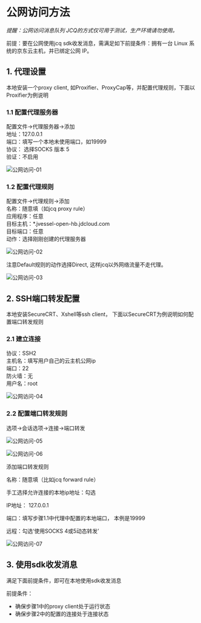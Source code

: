 # 公网访问方法
*提醒：公网访问消息队列 JCQ的方式仅可用于测试，生产环境请勿使用。*  

前提：要在公网使用jcq sdk收发消息，需满足如下前提条件：拥有一台 Linux 系统的京东云主机，并已绑定公网 IP。

## 1. 代理设置

 本地安装一个proxy client, 如Proxifier、ProxyCap等，并配置代理规则，下面以Proxifier为例说明

### 1.1 配置代理服务器
 配置文件->代理服务器->添加  
 地址：127.0.0.1  
 端口：填写一个本地未使用端口，如19999  
 协议： 选择SOCKS 版本 5  
 验证：不启用  

![公网访问-01](https://github.com/jdcloudcom/cn/blob/edit/image/Internet-Middleware/Message-Queue/公网访问-01.png)
 

### 1.2 配置代理规则

配置文件->代理规则->添加  
名称：随意填（如jcq proxy rule）   
应用程序：任意  
目标主机：*.jvessel-open-hb.jdcloud.com  
目标端口：任意  
动作：选择刚刚创建的代理服务器  


![公网访问-02](https://github.com/jdcloudcom/cn/blob/edit/image/Internet-Middleware/Message-Queue/公网访问-02.png)

注意Default规则的动作选择Direct, 这样jcq以外网络流量不走代理。  


![公网访问-03](https://github.com/jdcloudcom/cn/blob/edit/image/Internet-Middleware/Message-Queue/公网访问-03.png)



## 2. SSH端口转发配置

本地安装SecureCRT、Xshell等ssh client， 下面以SecureCRT为例说明如何配置端口转发规则  

### 2.1 建立连接
协议：SSH2  
 主机名：填写用户自己的云主机公网ip  
端口：22  
 防火墙：无  
用户名：root  

![公网访问-04](https://github.com/jdcloudcom/cn/blob/edit/image/Internet-Middleware/Message-Queue/公网访问-04.png)

### 2.2 配置端口转发规则

选项->会话选项->连接->端口转发  


![公网访问-05](https://github.com/jdcloudcom/cn/blob/edit/image/Internet-Middleware/Message-Queue/公网访问-05.png)


![公网访问-06](https://github.com/jdcloudcom/cn/blob/edit/image/Internet-Middleware/Message-Queue/公网访问-06.png)

添加端口转发规则  

名称：随意填（比如jcq forward rule）   

手工选择允许连接的本地ip地址：勾选  

IP地址： 127.0.0.1  

端口：填写步骤1.1中代理中配置的本地端口， 本例是19999  

远程：勾选‘使用SOCKS 4或5动态转发’  


![公网访问-07](https://github.com/jdcloudcom/cn/blob/edit/image/Internet-Middleware/Message-Queue/公网访问-07.png)



## 3. 使用sdk收发消息

满足下面前提条件，即可在本地使用sdk收发消息  

前提条件：
- 确保步骤1中的proxy client处于运行状态  
- 确保步骤2中的配置的连接处于连接状态  
